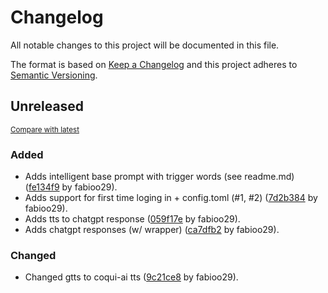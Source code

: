 # Changelog
All notable changes to this project will be documented in this file.

The format is based on [Keep a Changelog](http://keepachangelog.com/en/1.0.0/)
and this project adheres to [Semantic Versioning](http://semver.org/spec/v2.0.0.html).

## Unreleased

<small>[Compare with latest](https://github.com/fabioo29/chatgpt-voice-assistant/compare/edca83a2e37b1804b7f80638708751191c53d30a...HEAD)</small>

### Added
- Adds intelligent base prompt with trigger words (see readme.md) ([fe134f9](https://github.com/fabioo29/chatgpt-voice-assistant/commit/fe134f9f82aa80fd011fe5da9f1b6637a99b2ed4) by fabioo29).
- Adds support for first time loging in + config.toml (#1, #2) ([7d2b384](https://github.com/fabioo29/chatgpt-voice-assistant/commit/7d2b384e0a864b094c0146c40600ada7387fc80d) by fabioo29).
- Adds tts to chatgpt response ([059f17e](https://github.com/fabioo29/chatgpt-voice-assistant/commit/059f17ee4ccee2826e53b151d897974107f799ac) by fabioo29).
- Adds chatgpt responses (w/ wrapper) ([ca7dfb2](https://github.com/fabioo29/chatgpt-voice-assistant/commit/ca7dfb25b27e69a5c017a67c18ac4ead2a02f500) by fabioo29).

### Changed
- Changed gtts to coqui-ai tts ([9c21ce8](https://github.com/fabioo29/chatgpt-voice-assistant/commit/9c21ce836ce4066e1776f5766110fbe05f964cc5) by fabioo29).


